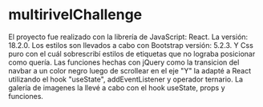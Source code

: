 # multirivelChallenge
El proyecto fue realizado con la librería de JavaScript: React. La versión: 18.2.0.
Los estilos son llevados a cabo con Bootstrap versión: 5.2.3. Y Css puro con el cuál sobrescribí estilos de etiquetas que no lograba posicionar como quería.
Las funciones hechas con jQuery como la transicion del navbar a un color negro luego de scrollear en el eje "Y" la adapté a React utilizando el hook "useState", addEventListener y operador ternario. La galería de imagenes la llevé a cabo con el hook useState, props y funciones.
